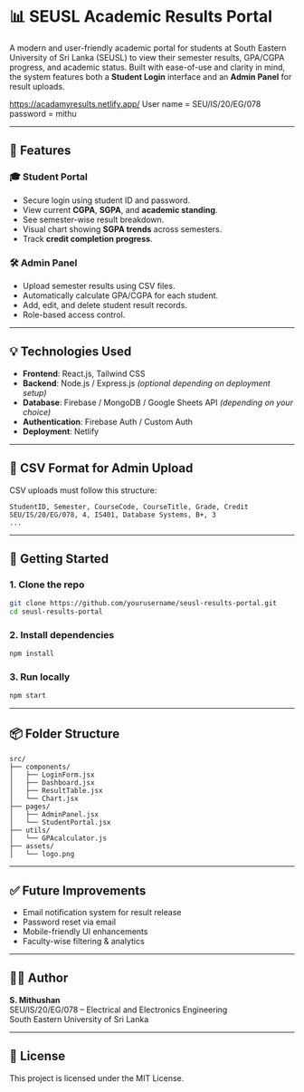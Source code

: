 
# 📊 SEUSL Academic Results Portal

A modern and user-friendly academic portal for students at South Eastern University of Sri Lanka (SEUSL) to view their semester results, GPA/CGPA progress, and academic status. Built with ease-of-use and clarity in mind, the system features both a **Student Login** interface and an **Admin Panel** for result uploads.

https://acadamyresults.netlify.app/
User name = SEU/IS/20/EG/078
password = mithu

---

## 🔧 Features

### 🎓 Student Portal
- Secure login using student ID and password.
- View current **CGPA**, **SGPA**, and **academic standing**.
- See semester-wise result breakdown.
- Visual chart showing **SGPA trends** across semesters.
- Track **credit completion progress**.

### 🛠️ Admin Panel
- Upload semester results using CSV files.
- Automatically calculate GPA/CGPA for each student.
- Add, edit, and delete student result records.
- Role-based access control.

---

## 💡 Technologies Used

- **Frontend**: React.js, Tailwind CSS
- **Backend**: Node.js / Express.js *(optional depending on deployment setup)*
- **Database**: Firebase / MongoDB / Google Sheets API *(depending on your choice)*
- **Authentication**: Firebase Auth / Custom Auth
- **Deployment**: Netlify

---

## 📁 CSV Format for Admin Upload

CSV uploads must follow this structure:

```
StudentID, Semester, CourseCode, CourseTitle, Grade, Credit
SEU/IS/20/EG/078, 4, IS401, Database Systems, B+, 3
...
```

---

## 🚀 Getting Started

### 1. Clone the repo
```bash
git clone https://github.com/yourusername/seusl-results-portal.git
cd seusl-results-portal
```

### 2. Install dependencies
```bash
npm install
```

### 3. Run locally
```bash
npm start
```

---

## 📦 Folder Structure

```
src/
├── components/
│   ├── LoginForm.jsx
│   ├── Dashboard.jsx
│   ├── ResultTable.jsx
│   └── Chart.jsx
├── pages/
│   ├── AdminPanel.jsx
│   └── StudentPortal.jsx
├── utils/
│   └── GPAcalculator.js
├── assets/
│   └── logo.png
```

---

## ✅ Future Improvements

- Email notification system for result release
- Password reset via email
- Mobile-friendly UI enhancements
- Faculty-wise filtering & analytics

---

## 👨‍💻 Author

**S. Mithushan**  
SEU/IS/20/EG/078 – Electrical and Electronics Engineering  
South Eastern University of Sri Lanka  

---

## 📝 License

This project is licensed under the MIT License.
